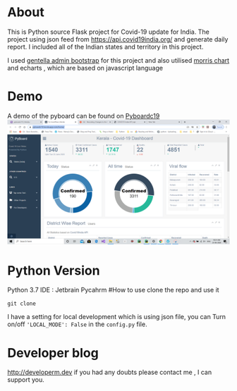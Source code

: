 # About
This is Python source Flask project for Covid-19 update for India. The project using 
json feed from https://api.covid19india.org/ and generate daily report. I included all
of the Indian states and territory in this project.

I used [gentella admin bootstrap](https://github.com/afourmy/flask-gentelella) for this project and also utilised [morris chart](http://morrisjs.github.io/morris.js/) and echarts , which are based on javascript language

# Demo
A demo of the pyboard can be found on [Pyboardc19](http:\\pyboardc19.herokuapp.com)
![Pyboard19](pyboard.png)
# Python Version
Python 3.7
IDE : Jetbrain Pycahrm
#How to use
clone the repo and use it 
```
git clone
``` 
I have a setting for local development which is using json file, you can Turn on/off  `'LOCAL_MODE': False` 
in the `config.py` file.
 
# Developer blog
http://developerm.dev 
if you had any doubts please contact me , I can support you.
